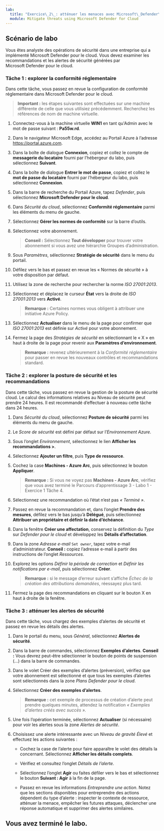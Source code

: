 ```yaml
---
lab:
  title: "Exercice\_2\_: atténuer les menaces avec Microsoft\_Defender\_pour\_le\_cloud"
  module: Mitigate threats using Microsoft Defender for Cloud
---
```


## Scénario de labo

Vous êtes analyste des opérations de sécurité dans une entreprise qui a implémenté Microsoft Defender pour le cloud. Vous devez examiner les recommandations et les alertes de sécurité générées par Microsoft Defender pour le cloud.

### Tâche 1 : explorer la conformité réglementaire

Dans cette tâche, vous passez en revue la configuration de conformité réglementaire dans Microsoft Defender pour le cloud. 

>**Important :** les étapes suivantes sont effectuées sur une machine différente de celle que vous utilisiez précédemment. Recherchez les références de nom de machine virtuelle.

1. Connectez-vous à la machine virtuelle **WIN1** en tant qu'Admin avec le mot de passe suivant : **Pa55w.rd**.  

1. Dans le navigateur Microsoft Edge, accédez au Portail Azure à l’adresse <https://portal.azure.com>.

1. Dans la boîte de dialogue **Connexion**, copiez et collez le compte de **messagerie du locataire** fourni par l’hébergeur du labo, puis sélectionnez **Suivant**.

1. Dans la boîte de dialogue **Entrer le mot de passe**, copiez et collez le **mot de passe du locataire** fourni par l’hébergeur du labo, puis sélectionnez **Connexion**.

1. Dans la barre de recherche du Portail Azure, tapez *Defender*, puis sélectionnez **Microsoft Defender pour le cloud**.

1. Dans *Sécurité du cloud*, sélectionnez **Conformité réglementaire** parmi les éléments du menu de gauche.

1. Sélectionnez **Gérer les normes de conformité** sur la barre d’outils.

1. Sélectionnez votre abonnement.

    >**Conseil :** Sélectionnez **Tout développer** pour trouver votre abonnement si vous avez une hiérarchie Groupes d’administration.

1. Sous *Paramètres*, sélectionnez **Stratégie de sécurité** dans le menu du portail.

1. Défilez vers le bas et passez en revue les « Normes de sécurité » à votre disposition par défaut.

1. Utilisez la zone de recherche pour rechercher la norme *ISO 27001:2013*.

1. Sélectionnez et déplacez le curseur **État** vers la droite de *ISO 27001:2013* vers **Activé**.

    >**Remarque :** Certaines normes vous obligent à attribuer une initiative Azure Policy.

1. Sélectionnez **Actualiser** dans le menu de la page pour confirmer que *ISO 27001:2013* est définie sur *Activé* pour votre abonnement.

1. Fermez la page des *Stratégies de sécurité* en sélectionnant le « X » en haut à droite de la page pour revenir aux **Paramètres d’environnement**.

    >**Remarque :** revenez ultérieurement à la *Conformité réglementaire* pour passer en revue les nouveaux contrôles et recommandations standard.

### Tâche 2 : explorer la posture de sécurité et les recommandations

Dans cette tâche, vous passez en revue la gestion de la posture de sécurité cloud.  Le calcul des informations relatives au Niveau de sécurité peut prendre 24 heures. Il est recommandé d’effectuer à nouveau cette tâche dans 24 heures.

1. Dans *Sécurité du cloud*, sélectionnez **Posture de sécurité** parmi les éléments du menu de gauche.

1. Le *Score de sécurité* est défini par défaut sur l’*Environnement Azure*.

1. Sous l’onglet *Environnement*, sélectionnez le lien **Afficher les recommandations >**.

1. Sélectionnez **Ajouter un filtre**, puis **Type de ressource**.

1. Cochez la case **Machines - Azure Arc**, puis sélectionnez le bouton **Appliquer**.

    >**Remarque :** Si vous ne voyez pas **Machines - Azure Arc**, vérifiez que vous avez terminé le Parcours d’apprentissage 3 - Labo 1 - Exercice 1 Tâche 4.

1. Sélectionnez une recommandation où l’état n’est pas *« Terminé »*.

1. Passez en revue la recommandation et, dans l’onglet **Prendre des mesures**, défilez vers le bas jusqu’à **Délégué**, puis sélectionnez **Attribuer un propriétaire et définir la date d’échéance**.

1. Dans la fenêtre **Créer une affectation**, conservez la définition du *Type* sur *Defender pour le cloud* et développez les **Détails d’affectation**.

1. Dans la zone *Adresse e-mail* `Set owner`, tapez votre e-mail d’administrateur. **Conseil :** copiez l’adresse e-mail à partir des instructions de l’onglet *Ressources*.

1. Explorez les options *Définir la période de correction* et *Définir les notifications par e-mail*, puis sélectionnez **Créer**.

    >**Remarque :** si le message d’erreur suivant s’affiche *Échec de la création des attributions demandées*, réessayez plus tard.

1. Fermez la page des recommandations en cliquant sur le bouton X en haut à droite de la fenêtre.


### Tâche 3 : atténuer les alertes de sécurité

Dans cette tâche, vous chargez des exemples d’alertes de sécurité et passez en revue les détails des alertes.


1. Dans le portail du menu, sous *Général*, sélectionnez **Alertes de sécurité**.

1. Dans la barre de commandes, sélectionnez **Exemples d’alertes**. **Conseil :** Vous devrez peut-être sélectionner le bouton de points de suspension (...) dans la barre de commandes.

1. Dans le volet Créer des exemples d’alertes (préversion), vérifiez que votre abonnement est sélectionné et que tous les exemples d’alertes sont sélectionnés dans la zone *Plans Defender pour le cloud*.

1. Sélectionnez **Créer des exemples d’alertes**.  

    >**Remarque :** cet exemple de processus de création d’alerte peut prendre quelques minutes, attendez la notification *« Exemples d’alertes créés avec succès ».*

1. Une fois l’opération terminée, sélectionnez **Actualiser** (si nécessaire) pour voir les alertes sous la zone *Alertes de sécurité*.

1. Choisissez une alerte intéressante avec un *Niveau de gravité* *Élevé* et effectuez les actions suivantes :

    - Cochez la case de l’alerte pour faire apparaître le volet des détails la concernant. Sélectionnez **Afficher les détails complets**.

    - Vérifiez et consultez l’onglet *Détails de l’alerte*.

    - Sélectionnez l’onglet **Agir** ou faites défiler vers le bas et sélectionnez le bouton **Suivant : Agir** à la fin de la page.

    - Passez en revue les informations *Entreprendre une action*. Notez que les sections disponibles pour entreprendre des actions dépendent du type d’alerte : inspecter le contexte de ressource, atténuer la menace, empêcher les futures attaques, déclencher une réponse automatique et supprimer des alertes similaires.

## Vous avez terminé le labo.